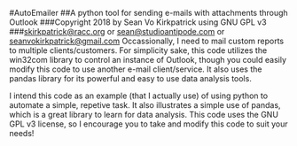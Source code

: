 #AutoEmailer
##A python tool for sending e-mails with attachments through Outlook
###Copyright 2018 by Sean Vo Kirkpatrick using GNU GPL v3
###skirkpatrick@racc.org or sean@studioantipode.com or seanvokirkpatrick@gmail.com
Occassionally, I need to mail custom reports to multiple clients/customers.
For simplicity sake, this code utilizes the win32com library to control an instance of
Outlook, though you could easily modify this code to use another e-mail client/service.
It also uses the pandas library for its powerful and easy to use data analysis tools.

I intend this code as an example (that I actually use) of using python to automate a simple,
repetive task.  It also illustrates a simple use of pandas, which is a great library to
learn for data analysis.  This code uses the GNU GPL v3 license, so I encourage you to take and modify
this code to suit your needs!